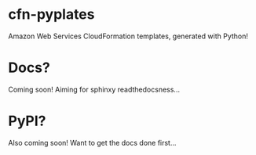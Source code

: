 cfn-pyplates
============

Amazon Web Services CloudFormation templates, generated with Python!

Docs?
=====

Coming soon! Aiming for sphinxy readthedocsness...

PyPI?
=====

Also coming soon! Want to get the docs done first...
